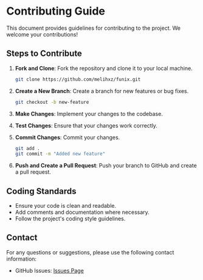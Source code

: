 # Contributing Guide

This document provides guidelines for contributing to the project. We welcome your contributions!

## Steps to Contribute

1. **Fork and Clone**: Fork the repository and clone it to your local machine.
   ```bash
   git clone https://github.com/melihxz/funix.git
   ```

2. **Create a New Branch**: Create a branch for new features or bug fixes.
   ```bash
   git checkout -b new-feature
   ```

3. **Make Changes**: Implement your changes to the codebase.

4. **Test Changes**: Ensure that your changes work correctly.

5. **Commit Changes**: Commit your changes.
   ```bash
   git add .
   git commit -m "Added new feature"
   ```

6. **Push and Create a Pull Request**: Push your branch to GitHub and create a pull request.

## Coding Standards

- Ensure your code is clean and readable.
- Add comments and documentation where necessary.
- Follow the project's coding style guidelines.

## Contact

For any questions or suggestions, please use the following contact information:

- GitHub Issues: [Issues Page](https://github.com/melihxz/funix/issues)